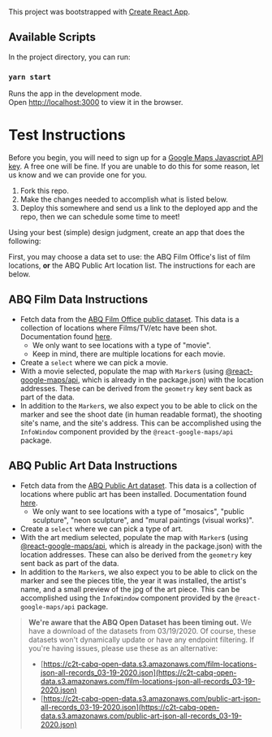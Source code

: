 This project was bootstrapped with [Create React App](https://github.com/facebook/create-react-app).

## Available Scripts

In the project directory, you can run:

### `yarn start`

Runs the app in the development mode.<br />
Open [http://localhost:3000](http://localhost:3000) to view it in the browser.

# Test Instructions

Before you begin, you will need to sign up for a [Google Maps Javascript API key](https://developers.google.com/maps/documentation/javascript/get-api-key). A free one will be fine. If you are unable to do this for some reason, let us know and we can provide one for you.

1. Fork this repo.
2. Make the changes needed to accomplish what is listed below.
3. Deploy this somewhere and send us a link to the deployed app and the repo, then we can schedule some time to meet!

Using your best (simple) design judgment, create an app that does the following:

First, you may choose a data set to use: the ABQ Film Office's list of film locations, **or** the ABQ Public Art location list. The instructions for each are below.

## ABQ Film Data Instructions

- Fetch data from the [ABQ Film Office public dataset](https://coagisweb.cabq.gov/arcgis/rest/services/public/FilmLocations/MapServer/0/query?where=1%3D1&text=&objectIds=&time=&geometry=&geometryType=esriGeometryEnvelope&inSR=&spatialRel=esriSpatialRelIntersects&relationParam=&outFields=*&returnGeometry=true&maxAllowableOffset=&geometryPrecision=&outSR=4326&returnIdsOnly=false&returnCountOnly=false&orderByFields=&groupByFieldsForStatistics=&outStatistics=&returnZ=false&returnM=false&gdbVersion=&f=pjson). This data is a collection of locations where Films/TV/etc have been shot. Documentation found [here](http://data.cabq.gov/business/filmlocations/MetaData.pdf).
    - We only want to see locations with a type of "movie".
    - Keep in mind, there are multiple locations for each movie.
- Create a `select` where we can pick a movie.
- With a movie selected, populate the map with `Marker`s (using [@react-google-maps/api](https://react-google-maps-api-docs.netlify.com/), which is already in the package.json) with the location addresses. These can be derived from the `geometry` key sent back as part of the data. 
- In addition to the `Marker`s, we also expect you to be able to click on the marker and see the shoot date (in human readable format), the shooting site's name, and the site's address. This can be accomplished using the `InfoWindow` component provided by the `@react-google-maps/api` package.

## ABQ Public Art Data Instructions

- Fetch data from the [ABQ Public Art dataset](https://coagisweb.cabq.gov/arcgis/rest/services/public/PublicArt/MapServer/0/query?where=1%3D1&text=&objectIds=&time=&geometry=&geometryType=esriGeometryEnvelope&inSR=&spatialRel=esriSpatialRelIntersects&relationParam=&outFields=*&returnGeometry=true&maxAllowableOffset=&geometryPrecision=&outSR=4326&returnIdsOnly=false&returnCountOnly=false&orderByFields=&groupByFieldsForStatistics=&outStatistics=&returnZ=false&returnM=false&gdbVersion=&returnDistinctValues=false&f=pjson). This data is a collection of locations where public art has been installed. Documentation found [here](http://data.cabq.gov/community/art/publicart/MetaData.pdf/view).
    - We only want to see locations with a type of "mosaics", "public sculpture", "neon sculpture", and "mural paintings (visual works)".
- Create a `select` where we can pick a type of art.
- With the art medium selected, populate the map with `Marker`s (using [@react-google-maps/api](https://react-google-maps-api-docs.netlify.com/), which is already in the package.json) with the location addresses. These can also be derived from the `geometry` key sent back as part of the data. 
- In addition to the `Marker`s, we also expect you to be able to click on the marker and see the pieces title, the year it was installed, the artist's name, and a small preview of the jpg of the art piece. This can be accomplished using the `InfoWindow` component provided by the `@react-google-maps/api` package.


> **We're aware that the ABQ Open Dataset has been timing out.** We have a download of the datasets from 03/19/2020. Of course, these datasets won't dynamically update or have any endpoint filtering. If you're having issues, please use these as an alternative: 
> * [https://c2t-cabq-open-data.s3.amazonaws.com/film-locations-json-all-records_03-19-2020.json](https://c2t-cabq-open-data.s3.amazonaws.com/film-locations-json-all-records_03-19-2020.json)
> * [https://c2t-cabq-open-data.s3.amazonaws.com/public-art-json-all-records_03-19-2020.json](https://c2t-cabq-open-data.s3.amazonaws.com/public-art-json-all-records_03-19-2020.json)
